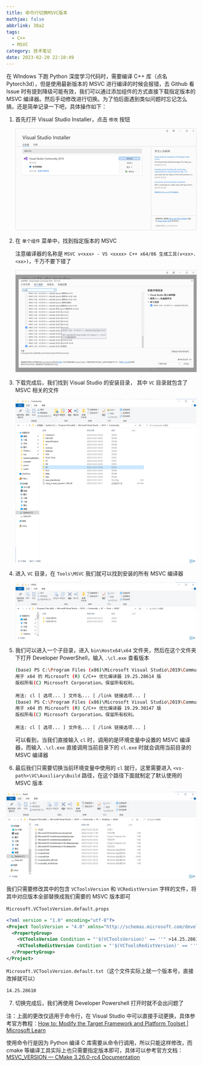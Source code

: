 ```yaml
---
title: 命令行切换MSVC版本
mathjax: false
abbrlink: 30a2
tags:
  - C++
  - MSVC
category: 技术笔记
date: 2023-02-20 22:10:49
---
```




在 WIndows 下跑 Python 深度学习代码时，需要编译 C++ 库（点名 Pytorch3d），但是使用最新版本的 MSVC 进行编译的时候会报错，去 Github 看 Issue 时有提到降级可能有效，我们可以通过添加组件的方式直接下载指定版本的 MSVC 编译器。然后手动修改进行切换。为了怕后面遇到类似问题时忘记怎么搞，还是简单记录一下吧，具体操作如下：

1. 首先打开 Visual Studio Installer，点击 `修改` 按钮

   ![image-20230220223924979](命令行切换MSVC版本/image-20230220223924979.png)

   <!-- more -->

2. 在 `单个组件` 菜单中，找到指定版本的 MSVC

   注意编译器的名称是 `MSVC v<xxx> - VS <xxxx> C++ x64/86 生成工具(v<xx>.<xx>)`，千万不要下错了

   ![image-20230220224128371](命令行切换MSVC版本/image-20230220224128371.png)

3. 下载完成后，我们找到 Visual Studio 的安装目录， 其中 `VC` 目录就包含了 MSVC 相关的文件

   ![image-20230220224414127](命令行切换MSVC版本/image-20230220224414127.png)

4. 进入 `VC` 目录，在 `Tools\MSVC` 我们就可以找到安装的所有 MSVC 编译器

   ![image-20230220224544477](命令行切换MSVC版本/image-20230220224544477.png)

5. 我们可以进入一个子目录，进入 `bin\Hostx64\x64` 文件夹，然后在这个文件夹下打开 Developer PowerShell，输入 `.\cl.exe` 查看版本

   ```bash
   (base) PS C:\Program Files (x86)\Microsoft Visual Studio\2019\Community\VC\Tools\MSVC\14.29.30133\bin\Hostx64\x64> cl
   用于 x64 的 Microsoft (R) C/C++ 优化编译器 19.25.28614 版
   版权所有(C) Microsoft Corporation。保留所有权利。
   
   用法: cl [ 选项... ] 文件名... [ /link 链接选项... ]
   (base) PS C:\Program Files (x86)\Microsoft Visual Studio\2019\Community\VC\Tools\MSVC\14.29.30133\bin\Hostx64\x64> .\cl.exe
   用于 x64 的 Microsoft (R) C/C++ 优化编译器 19.29.30147 版
   版权所有(C) Microsoft Corporation。保留所有权利。
   
   用法: cl [ 选项... ] 文件名... [ /link 链接选项... ]
   ```

   可以看到，当我们直接输入 `cl` 时，调用的是环境变量中设置的 MSVC 编译器，而输入 `.\cl.exe` 直接调用当前目录下的 `cl.exe` 时就会调用当前目录的 MSVC 编译器

6.  最后我们只需要切换当前环境变量中使用的 `cl` 就行，这里需要进入 `<vs-path>\VC\Auxiliary\Build` 路径，在这个路径下面就制定了默认使用的 MSVC 版本

   ![image-20230220225257590](命令行切换MSVC版本/image-20230220225257590.png)

   我们只需要修改其中的包含 `VCToolsVersion` 和 `VCRedistVersion` 字样的文件，将其中对应版本全部替换成我们需要的 MSVC 版本即可

   `Microsoft.VCToolsVersion.default.props`

   ```xml
   <?xml version = "1.0" encoding="utf-8"?> 
   <Project ToolsVersion = "4.0" xmlns="http://schemas.microsoft.com/developer/msbuild/2003"> 
     <PropertyGroup> 
       <VCToolsVersion Condition = "'$(VCToolsVersion)' == ''" >14.25.28610</VCToolsVersion> 
       <VCToolsRedistVersion Condition = "'$(VCToolsRedistVersion)' == ''" >14.25.28508</VCToolsRedistVersion> 
     </PropertyGroup>      
   </Project>     
   ```

   `Microsoft.VCToolsVersion.default.txt`（这个文件实际上就一个版本号，直接改掉就可以）

   ```txt
   14.25.28610
   ```

7. 切换完成后，我们再使用 Developer Powershell 打开时就不会出问题了

注：上面的更改仅适用于命令行，在 Visual Studio 中可以直接手动更换，具体参考官方教程：[How to: Modify the Target Framework and Platform Toolset | Microsoft Learn](https://learn.microsoft.com/en-us/cpp/build/how-to-modify-the-target-framework-and-platform-toolset?view=msvc-170)

使用命令行是因为 Python 编译 C 库需要从命令行调用，所以只能这样修改，而 cmake 等编译工具实际上也只需要指定版本即可，具体可以参考官方文档：[MSVC_VERSION — CMake 3.26.0-rc4 Documentation](https://cmake.org/cmake/help/latest/variable/MSVC_VERSION.html)